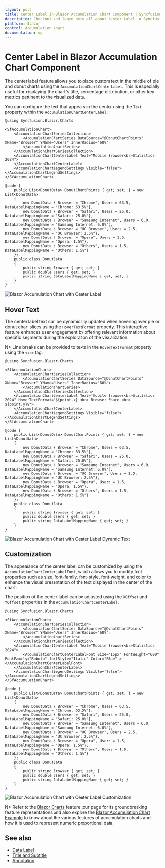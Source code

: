 ```yaml
---
layout: post
title: Center Label in Blazor Accumulation Chart Component | Syncfusion
description: Checkout and learn here all about Center Label in Syncfusion Blazor Accumulation Chart component and more.
platform: Blazor
control: Accumulation Chart
documentation: ug
---
```


# Center Label in Blazor Accumulation Chart Component

The center label feature allows you to place custom text in the middle of pie and donut charts using the `AccumulationChartCenterLabel`. This is especially useful for displaying the chart's title, percentage distribution, or other key metrics pertinent to the visualized data.

You can configure the text that appears in the center using the `Text` property within the `AccumulationChartCenterLabel`.

```cshtml
@using Syncfusion.Blazor.Charts

<SfAccumulationChart>
    <AccumulationChartSeriesCollection>
        <AccumulationChartSeries DataSource="@DonutChartPoints" XName="Browser" YName="Users" InnerRadius="60%">
        </AccumulationChartSeries>
    </AccumulationChartSeriesCollection>
    <AccumulationChartCenterLabel Text="Mobile Browser<br>Statistics 2024">
    </AccumulationChartCenterLabel>
    <AccumulationChartLegendSettings Visible="false"></AccumulationChartLegendSettings>
</SfAccumulationChart>

@code {
    public List<DonutData> DonutChartPoints { get; set; } = new List<DonutData>
    {
        new DonutData { Browser = "Chrome", Users = 63.5, DataLabelMappingName = "Chrome: 63.5%"},
        new DonutData { Browser = "Safari", Users = 25.0, DataLabelMappingName = "Safari: 25.0%"},
        new DonutData { Browser = "Samsung Internet", Users = 6.0, DataLabelMappingName = "Samsung Internet: 6.0%"},
        new DonutData { Browser = "UC Browser", Users = 2.5, DataLabelMappingName = "UC Browser: 2.5%"},
        new DonutData { Browser = "Opera", Users = 1.5, DataLabelMappingName = "Opera: 1.5%"},
        new DonutData { Browser = "Others", Users = 1.5, DataLabelMappingName = "Others: 1.5%"}
    };
    public class DonutData
    {
        public string Browser { get; set; }
        public double Users { get; set; }
        public string DataLabelMappingName { get; set; }
    }
}
```
![Blazor Accumulation Chart with Center Label](./images/center-label/blazor-accumulation-chart-with-center-label.png)

## Hover Text

The center label text can be dynamically updated when hovering over pie or donut chart slices using the `HoverTextFormat` property. This interactive feature enhances user engagement by offering relevant information about specific segments during the exploration of the visualization.

N> Line breaks can be provided to texts in the `HoverTextFormat` property using the `<br>` tag.

```cshtml
@using Syncfusion.Blazor.Charts

<SfAccumulationChart>
    <AccumulationChartSeriesCollection>
        <AccumulationChartSeries DataSource="@DonutChartPoints" XName="Browser" YName="Users" InnerRadius="60%">
        </AccumulationChartSeries>
    </AccumulationChartSeriesCollection>
    <AccumulationChartCenterLabel Text="Mobile Browser<br>Statistics 2024" HoverTextFormat="${point.x} <br> Browser Share <br> ${point.y}%">
    </AccumulationChartCenterLabel>
    <AccumulationChartLegendSettings Visible="false"></AccumulationChartLegendSettings>
</SfAccumulationChart>

@code {
    public List<DonutData> DonutChartPoints { get; set; } = new List<DonutData>
    {
        new DonutData { Browser = "Chrome", Users = 63.5, DataLabelMappingName = "Chrome: 63.5%"},
        new DonutData { Browser = "Safari", Users = 25.0, DataLabelMappingName = "Safari: 25.0%"},
        new DonutData { Browser = "Samsung Internet", Users = 6.0, DataLabelMappingName = "Samsung Internet: 6.0%"},
        new DonutData { Browser = "UC Browser", Users = 2.5, DataLabelMappingName = "UC Browser: 2.5%"},
        new DonutData { Browser = "Opera", Users = 1.5, DataLabelMappingName = "Opera: 1.5%"},
        new DonutData { Browser = "Others", Users = 1.5, DataLabelMappingName = "Others: 1.5%"}
    };
    public class DonutData
    {
        public string Browser { get; set; }
        public double Users { get; set; }
        public string DataLabelMappingName { get; set; }
    }
}
```
![Blazor Accumulation Chart with Center Label Dynamic Text](./images/center-label/blazor-accumulation-chart-with-center-label-hover-text.gif)

## Customization

The appearance of the center label can be customized by using the `AccumulationChartCenterLabelFont`, which allows you to modify font properties such as size, font-family, font-style, font-weight, and color to enhance the visual presentation of the text displayed in the center of the chart.

The position of the center label can be adjusted using the `XOffset` and `YOffset` properties in the `AccumulationChartCenterLabel`.

```cshtml
@using Syncfusion.Blazor.Charts

<SfAccumulationChart>
    <AccumulationChartSeriesCollection>
        <AccumulationChartSeries DataSource="@DonutChartPoints" XName="Browser" YName="Users" InnerRadius="60%">
        </AccumulationChartSeries>
    </AccumulationChartSeriesCollection>
    <AccumulationChartCenterLabel Text="Mobile Browser<br>Statistics 2024">
        <AccumulationChartCenterLabelFont Size="15px" FontWeight="600" FontFamily="Roboto" fontStyle="Italic" Color="Blue" ></AccumulationChartCenterLabelFont>
    </AccumulationChartCenterLabel>
    <AccumulationChartLegendSettings Visible="false"></AccumulationChartLegendSettings>
</SfAccumulationChart>

@code {
    public List<DonutData> DonutChartPoints { get; set; } = new List<DonutData>
    {
        new DonutData { Browser = "Chrome", Users = 63.5, DataLabelMappingName = "Chrome: 63.5%"},
        new DonutData { Browser = "Safari", Users = 25.0, DataLabelMappingName = "Safari: 25.0%"},
        new DonutData { Browser = "Samsung Internet", Users = 6.0, DataLabelMappingName = "Samsung Internet: 6.0%"},
        new DonutData { Browser = "UC Browser", Users = 2.5, DataLabelMappingName = "UC Browser: 2.5%"},
        new DonutData { Browser = "Opera", Users = 1.5, DataLabelMappingName = "Opera: 1.5%"},
        new DonutData { Browser = "Others", Users = 1.5, DataLabelMappingName = "Others: 1.5%"}
    };
    public class DonutData
    {
        public string Browser { get; set; }
        public double Users { get; set; }
        public string DataLabelMappingName { get; set; }
    }
}
```
![Blazor Accumulation Chart with Center Label Customization](./images/center-label/blazor-accumulation-chart-with-center-label-customization.png)

N> Refer to the [Blazor Charts](https://www.syncfusion.com/blazor-components/blazor-charts) feature tour page for its groundbreaking feature representations and also explore the [Blazor Accumulation Chart Example](https://blazor.syncfusion.com/demos/chart/pie?theme=bootstrap5) to know about the various features of accumulation charts and how it is used to represent numeric proportional data.

## See also

* [Data Label](./data-labels)
* [Title and Subtitle](./title-and-sub-title)
* [Annotation](./annotation)
